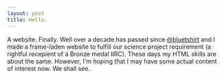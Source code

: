 ```yaml
---
layout: post
title: Hello.
---
```


A website. Finally. Well over a decade has passed since [@bluetshirt](http://twitter.com/bluetshirt) and I made a frame-laden website to fulfill our science project requirement (a rightful recepient of a Bronze medal IIRC). These days my HTML skills are about the same. However, I'm hoping that I may have some actual content of interest now. We shall see.

